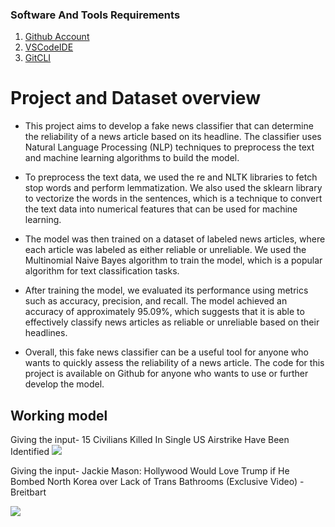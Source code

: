 ### Software And Tools Requirements

1. [Github Account](https://github.com)
2. [VSCodeIDE](https://code.visualstudio.com/)
3. [GitCLI](https://git-scm.com/book/en/v2/Getting-Started-The-Command-Line)

# Project and Dataset overview
* This project aims to develop a fake news classifier that can determine the reliability of a news article based on its headline. The classifier uses Natural Language Processing (NLP) techniques to preprocess the text and machine learning algorithms to build the model.

* To preprocess the text data, we used the re and NLTK libraries to fetch stop words and perform lemmatization. We also used the sklearn library to vectorize the words in the sentences, which is a technique to convert the text data into numerical features that can be used for machine learning.

* The model was then trained on a dataset of labeled news articles, where each article was labeled as either reliable or unreliable. We used the Multinomial Naive Bayes algorithm to train the model, which is a popular algorithm for text classification tasks.

* After training the model, we evaluated its performance using metrics such as accuracy, precision, and recall. The model achieved an accuracy of approximately 95.09%, which suggests that it is able to effectively classify news articles as reliable or unreliable based on their headlines.

- Overall, this fake news classifier can be a useful tool for anyone who wants to quickly assess the reliability of a news article. The code for this project is available on Github for anyone who wants to use or further develop the model.

## Working model 
Giving the input- 15 Civilians Killed In Single US Airstrike Have Been Identified
![](https://github.com/Lak2k1/fkpred/blob/main/1.gif)


Giving the input- Jackie Mason: Hollywood Would Love Trump if He Bombed North Korea over Lack of Trans Bathrooms (Exclusive Video) - Breitbart


![](https://github.com/Lak2k1/fkpred/blob/main/2.gif)
